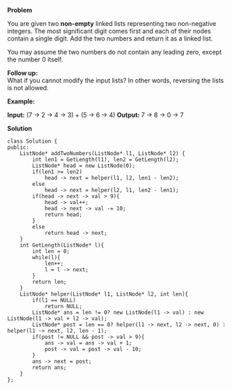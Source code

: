 **Problem**

You are given two  **non-empty**  linked lists representing two non-negative integers. The most significant digit comes first and each of their nodes contain a single digit. Add the two numbers and return it as a linked list.

You may assume the two numbers do not contain any leading zero, except the number 0 itself.

**Follow up:**  
What if you cannot modify the input lists? In other words, reversing the lists is not allowed.

**Example:**

**Input:** (7 -> 2 -> 4 -> 3) + (5 -> 6 -> 4)
**Output:** 7 -> 8 -> 0 -> 7

**Solution**
```
class Solution {
public:
    ListNode* addTwoNumbers(ListNode* l1, ListNode* l2) {
        int len1 = GetLength(l1), len2 = GetLength(l2);
        ListNode* head = new ListNode(0);
        if(len1 >= len2)
            head -> next = helper(l1, l2, len1 - len2);
        else
            head -> next = helper(l2, l1, len2 - len1);
        if(head -> next -> val > 9){
            head -> val++;
            head -> next -> val -= 10;
            return head;
        }
        else
            return head -> next;
    }
    int GetLength(ListNode* l){
        int len = 0;
        while(l){
            len++;
            l = l -> next;
        }
        return len;
    }
    ListNode* helper(ListNode* l1, ListNode* l2, int len){
        if(l1 == NULL)
            return NULL;
        ListNode* ans = len != 0? new ListNode(l1 -> val) : new ListNode(l1 -> val + l2 -> val);
        ListNode* post = len == 0? helper(l1 -> next, l2 -> next, 0) : helper(l1 -> next, l2, len - 1);
        if(post != NULL && post -> val > 9){
            ans -> val = ans -> val + 1;
            post -> val = post -> val - 10;
        }
        ans -> next = post;
        return ans;
    }
};
```
<!--stackedit_data:
eyJoaXN0b3J5IjpbODcyOTMzNTQwLC00ODY4MTExOTZdfQ==
-->